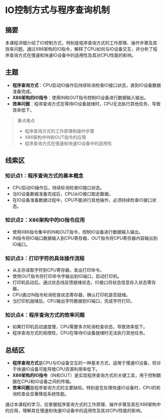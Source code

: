 # IO控制方式与程序查询机制

## 摘要
本课程详细介绍了IO控制方式，特别是程序查询方式的工作原理、操作步骤及其效率问题。通过X86架构的IO指令，解释了CPU如何与IO设备交互，并分析了程序查询方式在慢速和快速IO设备中的适用性及其对CPU性能的影响。

## 主题
- **程序查询方式**：CPU启动IO操作后持续轮询检查IO接口状态，直到IO设备数据准备完成。
- **X86架构的IO指令**：使用IN和OUT指令控制IO设备进行数据输入输出。
- **效率问题**：程序查询方式在等待IO设备就绪时，CPU无法执行其他任务，导致效率低下。

> 重点难点
>
> - 程序查询方式的工作原理和操作步骤
> - X86架构中IN和OUT指令的应用
> - 程序查询方式在慢速和快速IO设备中的适用性

## 线索区

### 知识点1：程序查询方式的基本概念
- CPU启动IO操作后，持续轮询检查IO接口状态。
- 当IO设备数据准备完成后，CPU从IO接口取走数据。
- 在IO设备准备数据过程中，CPU不能进行其他操作，必须持续检查IO接口状态。

### 知识点2：X86架构中的IO指令应用
- 使用X86指令集中的IN和OUT指令，控制IO设备进行数据输入输出。
- IN指令将IO端口数据输入到CPU寄存器，OUT指令将CPU寄存器内容输出到IO端口。

### 知识点3：打印字符的具体操作流程
- 从主存读取字符到CPU寄存器，发出打印命令。
- 使用OUT指令将打印命令字输出到IO端口，启动打印机。
- 打印机启动后，通过状态线反馈就绪状态，IO接口将状态信息存入状态寄存器。
- CPU通过IN指令轮询检查状态寄存器，确认打印机是否就绪。
- 当打印机就绪后，CPU输出字符数据到IO端口，完成字符打印。

### 知识点4：程序查询方式的效率问题
- 如果打印机启动速度慢，CPU需要多次轮询检查状态，导致效率低下。
- 程序查询方式的局限性，CPU在等待IO设备就绪时无法执行其他任务。

## 总结区
- **程序查询方式**是CPU与IO设备交互的一种基本方式，适用于慢速IO设备，但对于快速IO设备可能导致CPU资源利用率低下。
- **X86架构的IO指令**（IN和OUT）是实现程序查询方式的关键工具，用于控制数据在CPU和IO设备之间的传输。
- **效率问题**是程序查询方式的主要缺陷，特别是在处理快速IO设备时，CPU的轮询检查会显著降低系统性能。

通过本课程的学习，应掌握程序查询方式的工作原理、操作步骤及其在X86架构中的应用，理解其在慢速和快速IO设备中的适用性及其对CPU性能的影响。